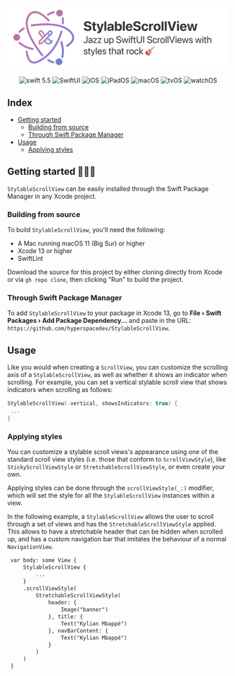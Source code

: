 <div align="center">

![Banner](./Resources/banner.png)

![swift 5.5](https://img.shields.io/badge/swift-5.5-blue.svg)
![SwiftUI](https://img.shields.io/badge/-SwiftUI-blue.svg)
![iOS](https://img.shields.io/badge/os-iOS-green.svg)
![iPadOS](https://img.shields.io/badge/os-iPadOS-green.svg)
![macOS](https://img.shields.io/badge/os-macOS-green.svg)
![tvOS](https://img.shields.io/badge/os-tvOS-green.svg)
![watchOS](https://img.shields.io/badge/os-watchOS-green.svg)
    
</div>

## Index

- [Getting started](#getting-started)
    - [Building from source](#building-from-source)
    - [Through Swift Package Manager](#through-swift-package-manager)
- [Usage](#usage)
    - [Applying styles](#applying-styles)

## Getting started 🏃🏻‍♂️

`StylableScrollView` can be easily installed through the Swift Package Manager in any Xcode
project.

### Building from source

To build `StylableScrollView`, you'll need the following:

- A Mac running macOS 11 (Big Sur) or higher
- Xcode 13 or higher
- SwiftLint

Download the source for this project by either cloning directly from Xcode or via
`gh repo clone`, then clicking "Run" to build the project.

### Through Swift Package Manager

To add `StylableScrollView` to your package in Xcode 13, go to 
**File &rsaquo; Swift Packages &rsaquo; Add Package Dependency...** and paste in the URL: `https://github.com/hyperspacedev/StylableScrollView`.

## Usage

Like you would when creating a `ScrollView`, you can customize the scrolling axis of a
`StylableScrollView`, as well as whether it shows an indicator when scrolling. For example, you
can set a vertical stylable scroll view that shows indicators when scrolling as follows:

```swift
StylableScrollView(.vertical, showsIndicators: true) {
 ...
}
```

 ### Applying styles

You can customize a stylable scroll views's appearance using one of the standard scroll view
styles (i.e. those that conform to `ScrollViewStyle`), like `StickyScrollViewStyle` or
`StretchableScrollViewStyle`, or even create your own.

Applying styles can be done through the `scrollViewStyle(_:)` modifier, which will set the style
for all the `StylableScrollView` instances within a view.

In the following example, a `StylableScrollView` allows the user to scroll through a set of views
and has the `StretchableScrollViewStyle` applied. This allows to have a stretchable header that
can be hidden when scrolled up, and has a custom navigation bar that imitates the behaviour of a
normal `NavigationView`.

```
 var body: some View {
     StylableScrollView {
         ...
     }
     .scrollViewStyle(
         StretchableScrollViewStyle(
             header: {
                 Image("banner")
             }, title: {
                 Text("Kylian Mbappé")
             }, navBarContent: {
                 Text("Kylian Mbappé")
             }
         )
     )
 }
```
